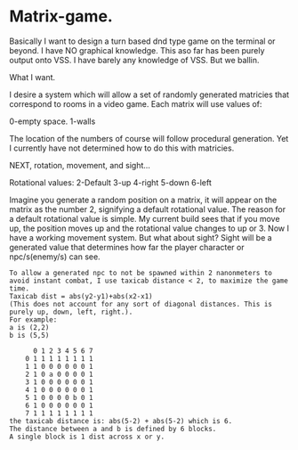 # Matrix-game.


Basically I want to design a turn based dnd type game on the terminal or beyond.
I have NO graphical knowledge. This aso far has been purely output onto VSS. I have barely any knowledge of VSS.
But we ballin.


What I want.

I desire a system which will allow a set of randomly generated matricies that correspond to rooms in a video game. Each matrix will use values of:

0-empty space.
1-walls

The location of the numbers of course will follow procedural generation. Yet I currently have not determined how to do this with matricies.

NEXT, rotation, movement, and sight... 

Rotational values:
2-Default
3-up
4-right
5-down
6-left

Imagine you generate a random position on a matrix, it will appear on the matrix as the number 2, signifying a default rotational value. The reason for a default rotational value is simple. My current build sees that if you move up, the position moves up and the rotational value changes to up or 3. Now I have a working movement system. But what about sight? Sight will be a generated value that determines how far the player character or npc/s(enemy/s) can see. 
```
To allow a generated npc to not be spawned within 2 nanonmeters to avoid instant combat, I use taxicab distance < 2, to maximize the game time. 
Taxicab dist = abs(y2-y1)+abs(x2-x1)
(This does not account for any sort of diagonal distances. This is purely up, down, left, right.).
For example:
a is (2,2)
b is (5,5)

	  0 1 2 3 4 5 6 7 
	0 1 1 1 1 1 1 1 1
	1 1 0 0 0 0 0 0 1
	2 1 0 a 0 0 0 0 1
	3 1 0 0 0 0 0 0 1
	4 1 0 0 0 0 0 0 1
	5 1 0 0 0 0 b 0 1
	6 1 0 0 0 0 0 0 1
	7 1 1 1 1 1 1 1 1 
the taxicab distance is: abs(5-2) + abs(5-2) which is 6.
The distance between a and b is defined by 6 blocks.
A single block is 1 dist across x or y. 
```
